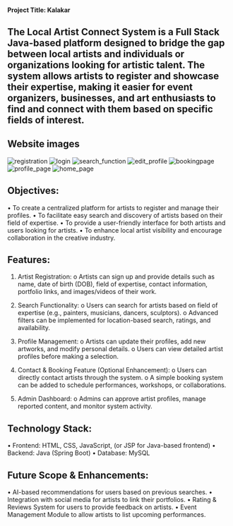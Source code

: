 ####  Project Title: Kalakar

## The Local Artist Connect System is a Full Stack Java-based platform designed to bridge the gap between local artists and individuals or organizations looking for artistic talent. The system allows artists to register and showcase their expertise, making it easier for event organizers, businesses, and art enthusiasts to find and connect with them based on specific fields of interest.


## Website images
![registration]("src/main/resources/static/img/prototype_images/registration.png")
![login]("src/main/resources/static/img/prototype_images/login.png")
![search_function]("src/main/resources/static/img/prototype_images/search_function.png")
![edit_profile]("src/main/resources/static/img/prototype_images/edit_profile.png")
![bookingpage]("src/main/resources/static/img/prototype_images/bookingpage.png")
![profile_page]("src/main/resources/static/img/prototype_images/profile_page.png")
![home_page]("src/main/resources/static/img/prototype_images/home_page.png")


## Objectives:

•	To create a centralized platform for artists to register and manage their profiles.
•	To facilitate easy search and discovery of artists based on their field of expertise.
•	To provide a user-friendly interface for both artists and users looking for artists.
•	To enhance local artist visibility and encourage collaboration in the creative industry.

## Features:

1.	Artist Registration:
o	Artists can sign up and provide details such as name, date of birth (DOB), field of expertise, contact information, portfolio links, and images/videos of their work.

3.	Search Functionality:
o	Users can search for artists based on field of expertise (e.g., painters, musicians, dancers, sculptors).
o	Advanced filters can be implemented for location-based search, ratings, and availability.

4.	Profile Management:
o	Artists can update their profiles, add new artworks, and modify personal details.
o	Users can view detailed artist profiles before making a selection.

5.	Contact & Booking Feature (Optional Enhancement):
o	Users can directly contact artists through the system.
o	A simple booking system can be added to schedule performances, workshops, or collaborations.

6.	Admin Dashboard:
o	Admins can approve artist profiles, manage reported content, and monitor system activity.

## Technology Stack:
•	Frontend: HTML, CSS, JavaScript,  (or JSP for Java-based frontend)
•	Backend: Java (Spring Boot)
•	Database: MySQL 

## Future Scope & Enhancements:
•	AI-based recommendations for users based on previous searches.
•	Integration with social media for artists to link their portfolios.
•	Rating & Reviews System for users to provide feedback on artists.
•	Event Management Module to allow artists to list upcoming performances.

